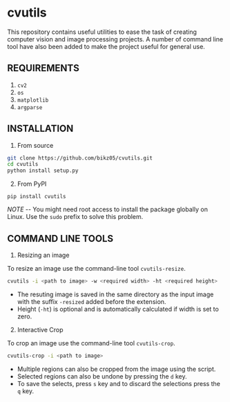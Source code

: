 # cvutils

This repository contains useful utilities to ease the task of creating computer vision and image processing projects. A number of command line tool have also been added to make the project useful for general use.

## REQUIREMENTS
1. `cv2`
2. `os`
3. `matplotlib`
4. `argparse`

## INSTALLATION

1. From source
```bash
git clone https://github.com/bikz05/cvutils.git
cd cvutils
python install setup.py
```

2. From PyPI
```
pip install cvutils
```
_NOTE_ -- You might need root access to install the package globally on Linux. Use the `sudo` prefix to solve this problem.

## COMMAND LINE TOOLS

1. Resizing an image

To resize an image use the command-line tool `cvutils-resize`.
```bash
cvutils -i <path to image> -w <required width> -ht <required height>
```
* The resuting image is saved in the same directory as the input image with the suffix `-resized` added before the extension.
* Height (`-ht`) is optional and is automatically calculated if width is set to zero.

2. Interactive Crop

To crop an image use the command-line tool `cvutils-crop`.
```bash
cvutils-crop -i <path to image> 
```
* Multiple regions can also be cropped from the image using the script.
* Selected regions can also be undone by pressing the `d` key.
* To save the selects, press `s` key and to discard the selections press the `q` key.
